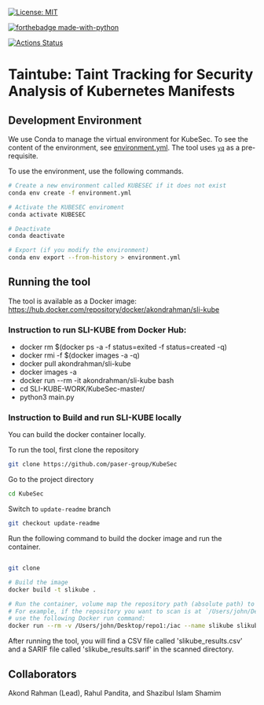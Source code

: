 [![License: MIT](https://img.shields.io/badge/License-MIT-yellow.svg)](https://opensource.org/licenses/MIT) 

[![forthebadge made-with-python](http://ForTheBadge.com/images/badges/made-with-python.svg)](https://www.python.org/)

[![Actions Status](https://github.com/paser-group/KubeSec/workflows/Build%20KubeTaint/badge.svg)](https://github.com/Build%20TaintPupp/actions)


# Taintube: Taint Tracking for Security Analysis of Kubernetes Manifests 

## Development Environment
We use Conda to manage the virtual environment for KubeSec. To see the content of the environment, see [environment.yml](./environment.yml). The tool uses [`yq`](https://github.com/mikefarah/yq) as a pre-requisite. 

To use the environment, use the following commands.

```bash
# Create a new environment called KUBESEC if it does not exist
conda env create -f environment.yml

# Activate the KUBESEC enviroment
conda activate KUBESEC

# Deactivate
conda deactivate

# Export (if you modify the environment)
conda env export --from-history > environment.yml
```

## Running the tool

The tool is available as a Docker image: https://hub.docker.com/repository/docker/akondrahman/sli-kube 

### Instruction to run SLI-KUBE from Docker Hub:

- docker rm $(docker ps -a -f status=exited -f status=created -q)
- docker rmi -f $(docker images -a -q)
- docker pull akondrahman/sli-kube
- docker images -a
- docker run --rm -it akondrahman/sli-kube bash
- cd SLI-KUBE-WORK/KubeSec-master/
- python3 main.py

### Instruction to Build and run SLI-KUBE locally

You can build the docker container locally. 

To run the tool, first clone the repository
```bash
git clone https://github.com/paser-group/KubeSec
```

Go to the project directory
```bash
cd KubeSec
```

Switch to `update-readme` branch
```bash
git checkout update-readme
```


Run the following command to build the docker image and run the container.

```bash

git clone 

# Build the image
docker build -t slikube .

# Run the container, volume map the repository path (absolute path) to /iac.
# For example, if the repository you want to scan is at `/Users/john/Desktop/repo1`, then
# use the following Docker run command:
docker run --rm -v /Users/john/Desktop/repo1:/iac --name slikube slikube /iac
```

After running the tool, you will find a CSV file called 'slikube_results.csv' and a SARIF file called 'slikube_results.sarif' in the scanned directory.

## Collaborators 

Akond Rahman (Lead), Rahul Pandita, and Shazibul Islam Shamim 



